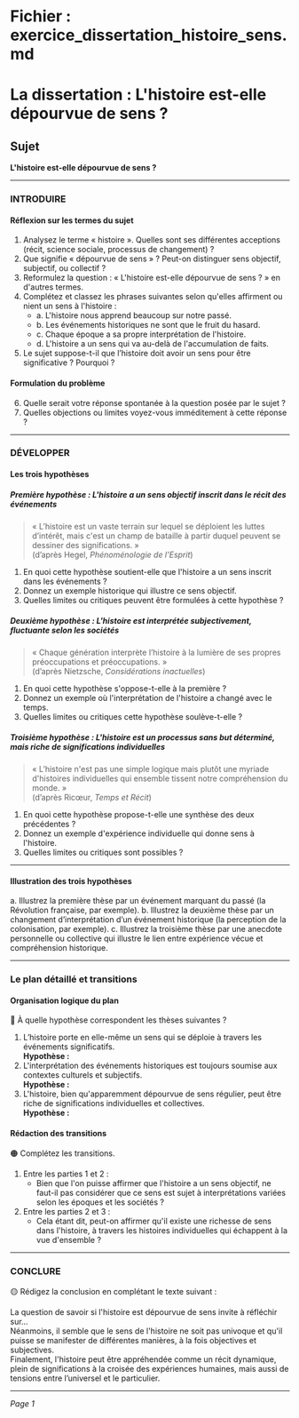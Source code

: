 # Fichier : exercice_dissertation_histoire_sens.md

# La dissertation : L'histoire est-elle dépourvue de sens ?

## Sujet
**L'histoire est-elle dépourvue de sens ?**

---

### INTRODUIRE

#### Réflexion sur les termes du sujet

1. Analysez le terme « histoire ». Quelles sont ses différentes acceptions (récit, science sociale, processus de changement) ?
2. Que signifie « dépourvue de sens » ? Peut-on distinguer sens objectif, subjectif, ou collectif ?
3. Reformulez la question : « L'histoire est-elle dépourvue de sens ? » en d'autres termes.
4. Complétez et classez les phrases suivantes selon qu'elles affirment ou nient un sens à l'histoire :
   - a. L'histoire nous apprend beaucoup sur notre passé.
   - b. Les événements historiques ne sont que le fruit du hasard.
   - c. Chaque époque a sa propre interprétation de l'histoire.
   - d. L'histoire a un sens qui va au-delà de l'accumulation de faits.
5. Le sujet suppose-t-il que l’histoire doit avoir un sens pour être significative ? Pourquoi ?

#### Formulation du problème

6. Quelle serait votre réponse spontanée à la question posée par le sujet ?
7. Quelles objections ou limites voyez-vous imméditement à cette réponse ?

---

### DÉVELOPPER

#### Les trois hypothèses

##### Première hypothèse : L'histoire a un sens objectif inscrit dans le récit des événements

> « L’histoire est un vaste terrain sur lequel se déploient les luttes d’intérêt, mais c'est un champ de bataille à partir duquel peuvent se dessiner des significations. »  
> (d’après Hegel, *Phénoménologie de l'Esprit*)

1. En quoi cette hypothèse soutient-elle que l'histoire a un sens inscrit dans les événements ?
2. Donnez un exemple historique qui illustre ce sens objectif.
3. Quelles limites ou critiques peuvent être formulées à cette hypothèse ?

##### Deuxième hypothèse : L'histoire est interprétée subjectivement, fluctuante selon les sociétés

> « Chaque génération interprète l’histoire à la lumière de ses propres préoccupations et préoccupations. »  
> (d’après Nietzsche, *Considérations inactuelles*)

1. En quoi cette hypothèse s'oppose-t-elle à la première ?
2. Donnez un exemple où l'interprétation de l'histoire a changé avec le temps.
3. Quelles limites ou critiques cette hypothèse soulève-t-elle ?

##### Troisième hypothèse : L'histoire est un processus sans but déterminé, mais riche de significations individuelles

> « L’histoire n'est pas une simple logique mais plutôt une myriade d'histoires individuelles qui ensemble tissent notre compréhension du monde. »  
> (d’après Ricœur, *Temps et Récit*)

1. En quoi cette hypothèse propose-t-elle une synthèse des deux précédentes ?
2. Donnez un exemple d'expérience individuelle qui donne sens à l'histoire.
3. Quelles limites ou critiques sont possibles ?

---

#### Illustration des trois hypothèses

a. Illustrez la première thèse par un événement marquant du passé (la Révolution française, par exemple).
b. Illustrez la deuxième thèse par un changement d’interprétation d’un événement historique (la perception de la colonisation, par exemple).
c. Illustrez la troisième thèse par une anecdote personnelle ou collective qui illustre le lien entre expérience vécue et compréhension historique.

---

### Le plan détaillé et transitions

#### Organisation logique du plan

🔴 À quelle hypothèse correspondent les thèses suivantes ?

1. L’histoire porte en elle-même un sens qui se déploie à travers les événements significatifs.  
   **Hypothèse :**
2. L'interprétation des événements historiques est toujours soumise aux contextes culturels et subjectifs.  
   **Hypothèse :**
3. L'histoire, bien qu'apparemment dépourvue de sens régulier, peut être riche de significations individuelles et collectives.  
   **Hypothèse :**

#### Rédaction des transitions

🟠 Complétez les transitions.

1. Entre les parties 1 et 2 :  
   - Bien que l'on puisse affirmer que l'histoire a un sens objectif, ne faut-il pas considérer que ce sens est sujet à interprétations variées selon les époques et les sociétés ?
2. Entre les parties 2 et 3 :  
   - Cela étant dit, peut-on affirmer qu'il existe une richesse de sens dans l'histoire, à travers les histoires individuelles qui échappent à la vue d'ensemble ?

---

### CONCLURE

🟡 Rédigez la conclusion en complétant le texte suivant :

La question de savoir si l'histoire est dépourvue de sens invite à réfléchir sur…  
Néanmoins, il semble que le sens de l'histoire ne soit pas univoque et qu'il puisse se manifester de différentes manières, à la fois objectives et subjectives.  
Finalement, l'histoire peut être appréhendée comme un récit dynamique, plein de significations à la croisée des expériences humaines, mais aussi de tensions entre l’universel et le particulier.

--- 

*Page 1*